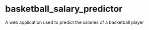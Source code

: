 # basketball_salary_predictor
A web application used to predict the salaries of a basketball player
